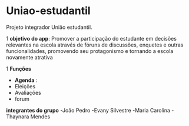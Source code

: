 # Uniao-estudantil
Projeto integrador  União estudantil.

1 **objetivo do app**: Promover a participação do estudante em decisões relevantes na 
                       escola através de fóruns de discussões, enquetes e outras 
                       funcionalidades, promovendo seu protagonismo e tornando a escola novamente atrativa

1 **Funções**

- **Agenda** :  
- Eleições
- Avaliações
- forum

 **integrantes do grupo**
 -João Pedro
 -Evany Silvestre 
 -Maria Carolina
 -Thaynara Mendes 
 
